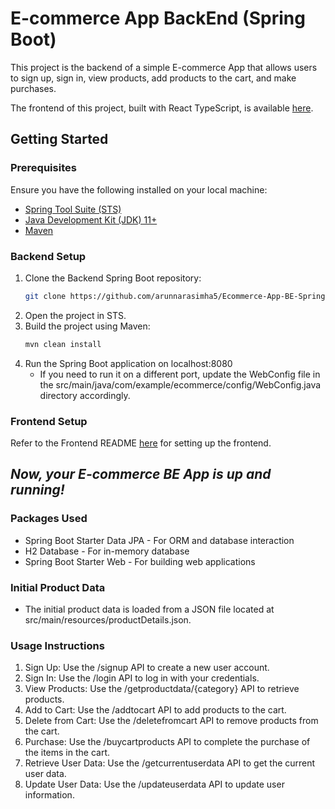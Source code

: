 # E-commerce App BackEnd (Spring Boot)

This project is the backend of a simple E-commerce App that allows users to sign up, sign in, view products, add products to the cart, and make purchases.

The frontend of this project, built with React TypeScript, is available [here](https://github.com/arunnarasimha5/Ecommerce-App-FE-React).

## Getting Started

### Prerequisites

Ensure you have the following installed on your local machine:
- [Spring Tool Suite (STS)](https://spring.io/tools)
- [Java Development Kit (JDK) 11+](https://www.oracle.com/java/technologies/javase-jdk11-downloads.html)
- [Maven](https://maven.apache.org/install.html)

### Backend Setup

1. Clone the Backend Spring Boot repository:
   ```sh
   git clone https://github.com/arunnarasimha5/Ecommerce-App-BE-SpringBoot.git
2. Open the project in STS.
3. Build the project using Maven:
   ```sh
   mvn clean install
4. Run the Spring Boot application on localhost:8080
   * If you need to run it on a different port, update the WebConfig file in the src/main/java/com/example/ecommerce/config/WebConfig.java directory accordingly.

### Frontend Setup

Refer to the Frontend README [here](https://github.com/arunnarasimha5/Ecommerce-App-FE-React) for setting up the frontend.

## *Now, your E-commerce BE App is up and running!*

### Packages Used
* Spring Boot Starter Data JPA - For ORM and database interaction
* H2 Database - For in-memory database
* Spring Boot Starter Web - For building web applications

### Initial Product Data
* The initial product data is loaded from a JSON file located at src/main/resources/productDetails.json.


### Usage Instructions
1. Sign Up: Use the /signup API to create a new user account.
2. Sign In: Use the /login API to log in with your credentials.
3. View Products: Use the /getproductdata/{category} API to retrieve products.
4. Add to Cart: Use the /addtocart API to add products to the cart.
5. Delete from Cart: Use the /deletefromcart API to remove products from the cart.
6. Purchase: Use the /buycartproducts API to complete the purchase of the items in the cart.
7. Retrieve User Data: Use the /getcurrentuserdata API to get the current user data.
8. Update User Data: Use the /updateuserdata API to update user information.

